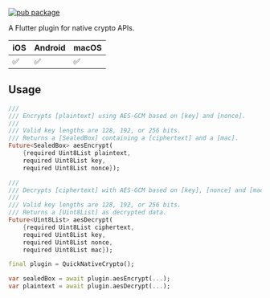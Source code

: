 [![pub package](https://img.shields.io/pub/v/quick_native_crypto.svg)](https://pub.dev/packages/quick_native_crypto)

A Flutter plugin for native crypto APIs.

| iOS | Android | macOS |
| --- | ------- | ----- |
| ✅  | ✅      | ✅    |

## Usage

```dart
///
/// Encrypts [plaintext] using AES-GCM based on [key] and [nonce].
///
/// Valid key lengths are 128, 192, or 256 bits.
/// Returns a [SealedBox] containing a [ciphertext] and a [mac].
Future<SealedBox> aesEncrypt(
    {required Uint8List plaintext,
    required Uint8List key,
    required Uint8List nonce});

///
/// Decrypts [ciphertext] with AES-GCM based on [key], [nonce] and [mac].
///
/// Valid key lengths are 128, 192, or 256 bits.
/// Returns a [Uint8List] as decrypted data.
Future<Uint8List> aesDecrypt(
    {required Uint8List ciphertext,
    required Uint8List key,
    required Uint8List nonce,
    required Uint8List mac});
```

```dart
final plugin = QuickNativeCrypto();

var sealedBox = await plugin.aesEncrypt(...);
var plaintext = await plugin.aesDecrypt(...);
```
